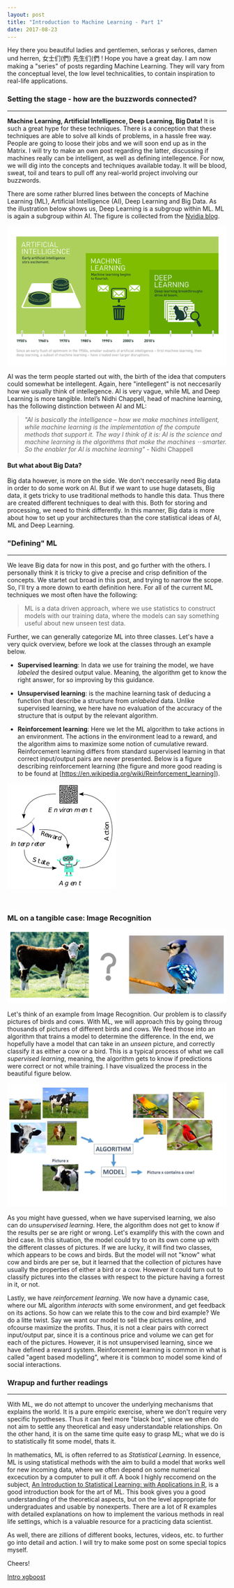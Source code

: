 ```yaml
---
layout: post
title: "Introduction to Machine Learning - Part 1"
date: 2017-08-23
---
```


Hey there you beautiful ladies and gentlemen, señoras y señores, damen und herren, 女士们(們) 先生们(們 ! Hope you have a great day. I am now making a "series" of posts regarding Machine Learning. They will vary from the conceptual level, the low level technicalities, to contain inspiration to real-life applications. 


### Setting the stage - how are the buzzwords connected?
___

**Machine Learning, Artificial Intelligence, Deep Learning, Big Data!** It is such a great hype for these techniques. There is a conception that these techniques are able to solve all kinds of problems, in a hassle free way. People are going to loose their jobs and we will soon end up as in the Matrix. I will try to make an own post regarding the latter, discussing if machines really can be intelligent, as well as defining intellegence. For now, we will dig into the concepts and techniques available today. It will be blood, sweat, toil and tears to pull off any real-world project involving our buzzwords. 

There are some rather blurred lines between the concepts of Machine Learning (ML), Artificial Intelligence (AI), Deep Learning and Big Data. As the illustration below shows us, Deep Learning is a subgroup within ML. ML is again a subgroup within AI. The figure is collected from the [Nvidia blog](https://blogs.nvidia.com/blog/2016/07/29/whats-difference-artificial-intelligence-machine-learning-deep-learning-ai/). 

![center](/figs/2017-08-23-intro-ML/Deep_Learning_Icons_R5_PNG.png)


AI was the term people started out with, the birth of the idea that computers could somewhat be intellegent. Again, here "intellegent" is not neccesarily how we usually think of intellegence. AI is very vague, while ML and Deep Learning is more tangible. Intel’s Nidhi Chappell, head of machine learning, has the following distinction between AI and ML:

> *"AI is basically the intelligence – how we make machines intelligent, while machine learning is the implementation of the compute methods that support it. The way I think of it is: AI is the science and machine learning is the algorithms that make the machines ⋅⋅⋅smarter. So the enabler for AI is machine learning"* - Nidhi Chappell

#### But what about Big Data? 
Big data however, is more on the side. We don't neccesarily need Big data in order to do some work on AI. But if we want to use huge datasets, Big data, it gets tricky to use traditional methods to handle this data. Thus there are created different techniques to deal with this. Both for storing and processing, we need to think differently. In this manner, Big data is more about how to set up your architectures than the core statistical ideas of AI, ML and Deep Learning. 


### "Defining" ML
___

We leave Big data for now in this post, and go further with the others. I personally think it is tricky to give a precise and crisp definition of the concepts. We startet out broad in this post, and trying to narrow the scope. So, I'll try a more down to earth definition here. For all of the current ML techniques we most often have the following:
 
> ML is a data driven approach, where we use statistics to construct models with our training data, where the models can say something useful about new unseen test data.

Further, we can generally categorize ML into three classes. Let's have a very quick overview, before we look at the classes through an example below.

* **Supervised learning**: In data we use for training the model, we have *labeled* the desired output value. Meaning, the algorithm get to know the right answer, for so improving by this guidance. 

* **Unsupervised learning**: is the machine learning task of deducing a function that describe a structure from *unlabeled* data. Unlike supervised learning, we here have no evaluation of the accuracy of the structure that is output by the relevant algorithm. 

* **Reinforcement learning**: Here we let the ML algorithm to take actions in an environment. The actions in the environment lead to a reward, and the algorithm aims to maximize some notion of cumulative reward. Reinforcement learning differs from standard supervised learning in that correct input/output pairs are never presented. Below is a figure describing reinforcement learning (the figure and more good reading is to be found at [https://en.wikipedia.org/wiki/Reinforcement_learning]).

![center](/figs/2017-08-23-intro-ML/Reinforcement_learning_diagram.png)







&nbsp;
&nbsp;
### ML on a tangible case: Image Recognition 

![center](/figs/2017-08-23-intro-ML/cow_bird.png)

Let's think of an example from Image Recognition. Our problem is to classify pictures of birds and cows. With ML, we will approach this by going throug thousands of pictures of different birds and cows. We feed those into an algorithm that trains a model to determine the difference. In the end, we hopefully have a model that can take in an *unseen* picture, and correctly classify it as either a cow or a bird. This is a typical process of what we call *supervised learning*, meaning, the algorithm gets to know if predictions were correct or not while training. I have visualized the process in the beautiful figure below.

![center](/figs/2017-08-23-intro-ML/image_recognition.jpg)


As you might have guessed, when we have supervised learning, we also can do *unsupervised learning*. Here, the algorithm does not get to know if the results per se are right or wrong. Let's examplify this with the cown and bird case. In this situation, the model could try to on its own come up with the different classes of pictures. If we are lucky, it will find two classes, which appears to be cows and birds. But the model will not "know" what cow and birds are per se, but it learned that the collection of pictures have usually the properties of either a bird or a cow. However it could turn out to classify pictures into the classes with respect to the picture having a forrest in it, or not.

Lastly, we have *reinforcement learning*. We now have a dynamic case, where our ML algorithm *interacts* with some environment, and get feedback on its actions. So how can we relate this to the cow and bird example? We do a litte twist. Say we want our model to sell the pictures online, and ofcourse maximize the profits. Thus, it is not a clear pairs with correct input/output par, since it is a continous price and volume we can get for each of the pictures. However, it is not unsupervised learning, since we have defined a reward system. Reinforcement learning is common in what is called "agent based modelling", where it is common to model some kind of social interactions.


### Wrapup and further readings
___

With ML, we do not attempt to uncover the underlying mechanisms that explains the world. It is a pure empiric exercise, where we don't require very specific hypotheses. Thus it can feel more "black box", since we often do not aim to settle any theoretical and easy understandable relationships. On the other hand, it is on the same time quite easy to grasp ML; what we do is to statistically fit some model, thats it. 

In mathematics, ML is often referred to as *Statistical Learning*. In essence, ML is using statistical methods with the aim to build a model that works well for new incoming data, where we often depend on some numerical excecution by a computer to pull it off. A book I highly reccomend on the subject, [An Introduction to Statistical Learning: with Applications in R](http://www-bcf.usc.edu/~gareth/ISL/), is a good introduction book for the art of ML. This book gives you a good understanding of the theoretical aspects, but on the level appropriate for undergraduates and usable by nonexperts. There are a lot of R examples with detailed explanations on how to implement the various methods in real life settings, which is a valuable resource for a practicing data scientist.

As well, there are zillions of different books, lectures, videos, etc. to further go into detail and action. I will try to make some post on some special topics myself. 

Cheers!




[Intro xgboost](https://xgboost.readthedocs.io/en/latest/model.html)



